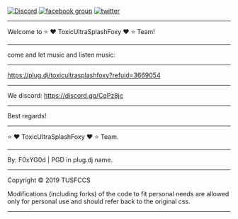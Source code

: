 [![Discord](https://img.shields.io/discord/450685330887016451.svg)](https://discord.gg/CqPz8jc) [![facebook group](https://img.shields.io/badge/facebook-group-3b5998.svg?style=flat)](https://goo.gl/tYBE1L) [![twitter](https://img.shields.io/twitter/follow/FearFoxYPlugdj.svg?style=social)](https://twitter.com/FearFoxYPlugdj)
___________________________________________________________________________________________________________________________________
Welcome to ⭐ ❤️ ToxicUltraSplashFoxy ❤️ ⭐ Team!
___________________________________________________________________________________________________________________________________
come and let music and listen music: 
___________________________________________________________________________________________________________________________________
https://plug.dj/toxicultrasplashfoxy?refuid=3669054
___________________________________________________________________________________________________________________________________
We discord: https://discord.gg/CqPz8jc
___________________________________________________________________________________________________________________________________
Best regards!
___________________________________________________________________________________________________________________________________
⭐ ❤️ ToxicUltraSplashFoxy ❤️ ⭐ Team.
___________________________________________________________________________________________________________________________________
By: F0xYG0d | PGD in plug.dj name.
___________________________________________________________________________________________________________________________________
Copyright © 2019 TUSFCCS

Modifications (including forks) of the code to fit personal needs are allowed only for personal use and should refer back to the original css.
___________________________________________________________________________________________________________________________________
